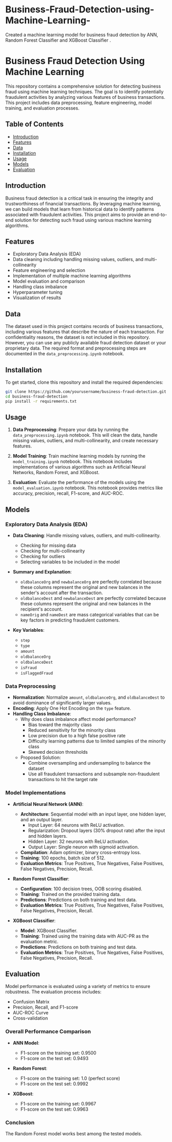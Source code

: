 # Business-Fraud-Detection-using-Machine-Learning-
Created a machine learning model for business fraud detection by ANN, Random Forest Classifier and XGBoost Classifier .
# Business Fraud Detection Using Machine Learning

This repository contains a comprehensive solution for detecting business fraud using machine learning techniques. The goal is to identify potentially fraudulent activities by analyzing various features of business transactions. This project includes data preprocessing, feature engineering, model training, and evaluation processes.

## Table of Contents

- [Introduction](#introduction)
- [Features](#features)
- [Data](#data)
- [Installation](#installation)
- [Usage](#usage)
- [Models](#models)
- [Evaluation](#evaluation)


## Introduction

Business fraud detection is a critical task in ensuring the integrity and trustworthiness of financial transactions. By leveraging machine learning, we can build models that learn from historical data to identify patterns associated with fraudulent activities. This project aims to provide an end-to-end solution for detecting such fraud using various machine learning algorithms.

## Features

- Exploratory Data Analysis (EDA)
- Data cleaning including handling missing values, outliers, and multi-collinearity
- Feature engineering and selection
- Implementation of multiple machine learning algorithms
- Model evaluation and comparison
- Handling class imbalance
- Hyperparameter tuning
- Visualization of results

## Data

The dataset used in this project contains records of business transactions, including various features that describe the nature of each transaction. For confidentiality reasons, the dataset is not included in this repository. However, you can use any publicly available fraud detection dataset or your proprietary data. The required format and preprocessing steps are documented in the `data_preprocessing.ipynb` notebook.

## Installation

To get started, clone this repository and install the required dependencies:

```bash
git clone https://github.com/yourusername/business-fraud-detection.git
cd business-fraud-detection
pip install -r requirements.txt
```

## Usage

1. **Data Preprocessing**: Prepare your data by running the `data_preprocessing.ipynb` notebook. This will clean the data, handle missing values, outliers, and multi-collinearity, and create necessary features.

2. **Model Training**: Train machine learning models by running the `model_training.ipynb` notebook. This notebook includes implementations of various algorithms such as Artificial Neural Networks, Random Forest, and XGBoost.

3. **Evaluation**: Evaluate the performance of the models using the `model_evaluation.ipynb` notebook. This notebook provides metrics like accuracy, precision, recall, F1-score, and AUC-ROC.

## Models

### Exploratory Data Analysis (EDA)

- **Data Cleaning**: Handle missing values, outliers, and multi-collinearity.
  - Checking for missing data
  - Checking for multi-collinearity
  - Checking for outliers
  - Selecting variables to be included in the model

- **Summary and Explanation**: 
  - `oldbalanceOrg` and `newbalanceOrg` are perfectly correlated because these columns represent the original and new balances in the sender's account after the transaction.
  - `oldbalanceDest` and `newbalanceDest` are perfectly correlated because these columns represent the original and new balances in the recipient's account.
  - `nameOrig` and `nameDest` are mass categorical variables that can be key factors in predicting fraudulent customers.

- **Key Variables**:
  - `step`
  - `type`
  - `amount`
  - `oldbalanceOrg`
  - `oldbalanceDest`
  - `isFraud`
  - `isFlaggedFraud`

### Data Preprocessing

- **Normalization**: Normalize `amount`, `oldbalanceOrg`, and `oldbalanceDest` to avoid dominance of significantly larger values.
- **Encoding**: Apply One Hot Encoding on the `type` feature.
- **Handling Class Imbalance**:
  - Why does class imbalance affect model performance?
    - Bias toward the majority class
    - Reduced sensitivity for the minority class
    - Low precision due to a high false positive rate
    - Difficulty learning patterns due to limited samples of the minority class
    - Skewed decision thresholds
  - Proposed Solution:
    - Combine oversampling and undersampling to balance the dataset
    - Use all fraudulent transactions and subsample non-fraudulent transactions to hit the target rate

### Model Implementations

- **Artificial Neural Network (ANN)**:
  - **Architecture**: Sequential model with an input layer, one hidden layer, and an output layer.
    - Input Layer: 64 neurons with ReLU activation.
    - Regularization: Dropout layers (30% dropout rate) after the input and hidden layers.
    - Hidden Layer: 32 neurons with ReLU activation.
    - Output Layer: Single neuron with sigmoid activation.
  - **Compilation**: Adam optimizer, binary cross-entropy loss.
  - **Training**: 100 epochs, batch size of 512.
  - **Evaluation Metrics**: True Positives, True Negatives, False Positives, False Negatives, Precision, Recall.

- **Random Forest Classifier**:
  - **Configuration**: 100 decision trees, OOB scoring disabled.
  - **Training**: Trained on the provided training data.
  - **Predictions**: Predictions on both training and test data.
  - **Evaluation Metrics**: True Positives, True Negatives, False Positives, False Negatives, Precision, Recall.

- **XGBoost Classifier**:
  - **Model**: XGBoost Classifier.
  - **Training**: Trained using the training data with AUC-PR as the evaluation metric.
  - **Predictions**: Predictions on both training and test data.
  - **Evaluation Metrics**: True Positives, True Negatives, False Positives, False Negatives, Precision, Recall.

## Evaluation

Model performance is evaluated using a variety of metrics to ensure robustness. The evaluation process includes:

- Confusion Matrix
- Precision, Recall, and F1-score
- AUC-ROC Curve
- Cross-validation

### Overall Performance Comparison

- **ANN Model**:
  - F1-score on the training set: 0.9500
  - F1-score on the test set: 0.9493

- **Random Forest**:
  - F1-score on the training set: 1.0 (perfect score)
  - F1-score on the test set: 0.9992

- **XGBoost**:
  - F1-score on the training set: 0.9967
  - F1-score on the test set: 0.9963

### Conclusion

The Random Forest model works best among the tested models.

